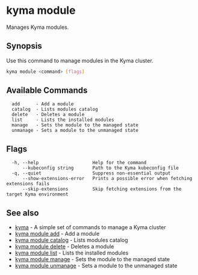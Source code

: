 # kyma module

Manages Kyma modules.

## Synopsis

Use this command to manage modules in the Kyma cluster.

```bash
kyma module <command> [flags]
```

## Available Commands

```text
  add      - Add a module
  catalog  - Lists modules catalog
  delete   - Deletes a module
  list     - Lists the installed modules
  manage   - Sets the module to the managed state
  unmanage - Sets a module to the unmanaged state
```

## Flags

```text
  -h, --help                    Help for the command
      --kubeconfig string       Path to the Kyma kubeconfig file
  -q, --quiet                   Suppress non-essential output
      --show-extensions-error   Prints a possible error when fetching extensions fails
      --skip-extensions         Skip fetching extensions from the target Kyma environment
```

## See also

* [kyma](kyma.md)                                 - A simple set of commands to manage a Kyma cluster
* [kyma module add](kyma_module_add.md)           - Add a module
* [kyma module catalog](kyma_module_catalog.md)   - Lists modules catalog
* [kyma module delete](kyma_module_delete.md)     - Deletes a module
* [kyma module list](kyma_module_list.md)         - Lists the installed modules
* [kyma module manage](kyma_module_manage.md)     - Sets the module to the managed state
* [kyma module unmanage](kyma_module_unmanage.md) - Sets a module to the unmanaged state
